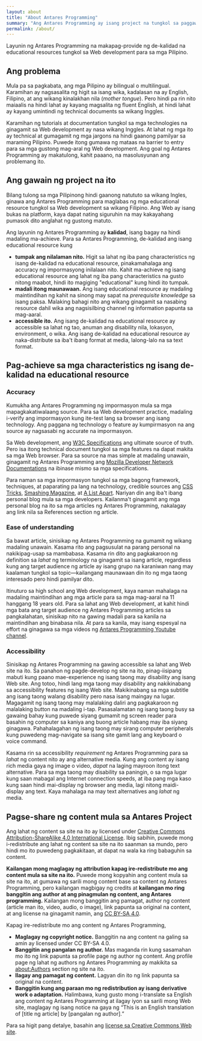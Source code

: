 ```yaml
---
layout: about
title: "About Antares Programming"
summary: "Ang Antares Programming ay isang project na tungkol sa paggawa ng high quality Web development resources para sa mga Pilipino."
permalink: /about/
---
```


Layunin ng Antares Programming na makapag-provide ng de-kalidad na educational resources tungkol sa Web development para sa mga Pilipino.

## Ang problema

Mula pa sa pagkabata, ang mga Pilipino ay bilingual o multilingual. Karamihan ay nagsasalita ng higit sa isang wika, kadalasan na ay English, Filipino, at ang wikang kinalakhan nila (<i>mother tongue</i>). Pero hindi pa rin nito maiaalis na hindi lahat ay kayang magsalita ng fluent English, at hindi lahat ay kayang umintindi ng technical documents sa wikang Inggles.

Karamihan ng tutorials at documentation tungkol sa mga technologies na ginagamit sa Web development ay nasa wikang Inggles. At lahat ng mga ito ay technical at gumagamit ng mga jargons na hindi gaanong pamilyar sa maraming Pilipino. Puwede itong gumawa ng mataas na barrier to entry para sa mga gustong mag-aral ng Web development. Ang goal ng Antares Programming ay makatulong, kahit paaano, na masolusyunan ang problemang ito.

## Ang gawain ng project na ito

Bilang tulong sa mga Pilipinong hindi gaanong natututo sa wikang Ingles, ginawa ang Antares Programming para maglabas ng mga educational resource tungkol sa Web development sa wikang Filipino. Ang Web ay isang bukas na platform, kaya dapat nating siguruhin na may kakayahang pumasok dito anglahat ng gustong matuto.

Ang layunin ng Antares Programming ay <b>kalidad</b>, isang bagay na hindi madaling ma-achieve. Para sa Antares Programming, de-kalidad ang isang educational resource kung
- <b>tumpak ang nilalaman nito.</b> Higit sa lahat ng iba pang characteristics ng isang de-kalidad na educational resource, pinakamahalaga ang accuracy ng impormasyong inilalaan nito. Kahit ma-achieve ng isang educational resource ang lahat ng iba pang characteristics na gusto nitong maabot, hindi ito magiging "educational" kung hindi ito tumpak.
- <b>madali itong maunawaan.</b> Ang isang educational resource ay madaling maintindihan ng kahit na sinong may sapat na <i>prerequisite knowledge</i> sa isang paksa. Malaking bahagi nito ang wikang ginagamit sa nasabing resource dahil wika ang nagsisilbing channel ng information papunta sa mag-aaral.
- <b>accessible ito.</b> Ang isang de-kalidad na educational resource ay accessible sa lahat ng tao, anuman ang disability nila, lokasyon, environment, o wika. Ang isang de-kalidad na educational resource ay naka-distribute sa iba't ibang format at media, lalong-lalo na sa text format.

## Pag-achieve sa mga characteristics ng isang de-kalidad na educational resource
### Accuracy

Kumukha ang Antares Programming ng impormasyon mula sa mga mapagkakatiwalaang source. Para sa Web development practice, madaling i-verify ang impormasyon kung ite-test lang sa browser ang isang technology. Ang paggana ng technology o feature ay kumpirmasyon na ang source ay nagsasabi ng accurate na impormasyon.

Sa Web development, ang [W3C Specifications](https://w3.org/) ang ultimate source of truth. Pero isa itong technical document tungkol sa mga features na dapat makita sa mga Web browser. Para sa source na mas simple at madaling unawain, ginagamit ng Antares Programming ang [Mozilla Developer Network Documentations](https://developer.mozila.org/) na ibinase mismo sa mga specifications.

Para naman sa mga impormasyon tungkol sa mga bagong framework, techniques, at paparating pa lang na technology, credible sources ang [CSS Tricks](https://css-tricks.com/), [Smashing Magazine](https://smashingmagazine.com/), at [A List Apart](https://alistapart.com). Nariyan din ang iba't ibang personal blog mula sa mga developers. Kailanma't ginagamit ang mga personal blog na ito sa mga articles ng Antares Programming, nakalagay ang link nila sa References section ng article.

### Ease of understanding

Sa bawat article, sinisikap ng Antares Programming na gumamit ng wikang madaling unawain. Kasama rito ang pagsusulat na parang personal na nakikipag-usap sa mambabasa. Kasama rin dito ang pagkakaroon ng definition sa <em>lahat</em> ng terminology na ginagamit sa isang article, regardless kung ang target audience ng article ay isang grupo na karaniwan nang may kaalaman tungkol sa topic&mdash;kailangang maunawaan din ito ng mga taong interesado pero hindi pamilyar dito.

Itinuturo sa high school ang Web development, kaya naman mahalaga na madaling maintindihan ang mga article para sa mga mag-aaral na 11 hanggang 18 years old. Para sa lahat ang Web development, at kahit hindi mga bata ang target audience ng Antares Programming articles sa pangkalahatan, sinisikap nito na gawing madali para sa kanila na maintindihan ang binabasa nila. At para sa kanila, may isang espesyal na effort na ginagawa sa mga videos ng [Antares Programming Youtube channel](https://youtube.com/).

### Accessibility

Sinisikap ng Antares Programming na gawing accessible sa lahat ang Web site na ito. Sa panahon ng pagde-develop ng site na ito, pinag-iisipang mabuti kung paano mae-experience ng isang taong may disability ang isang Web site. Ang totoo, hindi lang mga taong may disability ang nakikinabang sa accessibility features ng isang Web site. Makikinabang sa mga subtitle ang isang taong walang disability pero nasa isang maingay na lugar. Magagamit ng isang taong may malalaking daliri ang pagkakaroon ng malalaking button na madaling i-tap. Pasasalamatan ng isang taong busy sa gawaing bahay kung puwede siyang gumamit ng screen reader para basahin ng computer sa kaniya ang buong article habang may iba siyang ginagawa. Pahahalagahan ng isang taong may sirang computer peripherals kung puwedeng mag-navigate sa isang site gamit lang ang keyboard o voice command.

Kasama rin sa accessibility <em>requirement</em> ng Antares Programming para sa <em>lahat</em> ng content nito ay ang alternative media. Kung ang content ay isang rich media gaya ng image o video, <em>dapat</em> na laging mayroon itong text alternative. Para sa mga taong may disability sa paningin, o sa mga lugar kung saan mabagal ang Internet connection speeds, at iba pang mga kaso kung saan hindi mai-display ng browser ang media, lagi nitong maidi-display ang text. Kaya mahalaga na may text alternatives ang <em>lahat</em> ng media.

## Pagse-share ng content mula sa Antares Project

Ang lahat ng content sa site na ito ay licensed under [Creative Commons Attribution-ShareAlike 4.0 International License](http://creativecommons.org/licenses/by-sa/4.0/). Ibig sabihin, puwede mong i-redistribute ang lahat ng content sa site na ito saanman sa mundo, pero hindi mo ito puwedeng pagkakitaan, at dapat na wala ka ring babaguhin sa content.

<b>Kailangan mong maglagay ng attribution kapag ire-redistribute mo ang content mula sa site na ito.</b> Puwede mong kopyahin ang content mula sa site na ito, at gumawa ng sarili mong content base sa content ng Antares Programming, pero kailangan magbigay ng credits at <strong>kailangan mo ring banggitin ang author at ang pinagmulan ng content, ang Antares programming.</strong> Kailangan mong banggitin ang pamagat, author ng content (article man ito, video, audio, o image), link papunta sa original na content, at ang license na ginagamit namin, ang [CC BY-SA 4.0](http://creativecommons.org/licenses/by-sa/4.0/).

Kapag ire-redistribute mo ang content ng Antares Programming,
- <b>Maglagay ng copyright notice.</b> Banggitin na ang content na galing sa amin ay licensed under CC BY-SA 4.0.
- <b>Banggitin ang pangalan ng author.</b> Mas maganda rin kung sasamahan mo ito ng link papunta sa profile page ng author ng content. Ang profile page ng lahat ng authors ng Antares Programming ay makikita sa [about:Authors](/about/authors/) section ng site na ito.
- <b>Ilagay ang pamagat ng content.</b> Lagyan din ito ng link papunta sa original na content.
- <b>Banggitin kung ang paraan mo ng redistribution ay isang derivative work o adaptation.</b> Halimbawa, kung gusto mong i-translate sa English ang content ng Antares Programming at ilagay iyon sa sarili mong Web site, maglagay ng isang notice na gaya ng <q>This is an English translation of \[title ng article\] by \[pangalan ng author\].</q>

Para sa higit pang detalye, basahin ang [license sa Creative Commons Web site](http://creativecommons.org/licenses/by-sa/4.0/).
